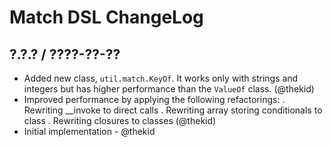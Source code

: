 Match DSL ChangeLog
===================

## ?.?.? / ????-??-??

* Added new class, `util.match.KeyOf`. It works only with strings and
  integers but has higher performance than the `ValueOf` class.
  (@thekid) 
* Improved performance by applying the following refactorings:
  . Rewriting __invoke to direct calls
  . Rewriting array storing conditionals to class
  . Rewriting closures to classes
  (@thekid) 
* Initial implementation - @thekid
